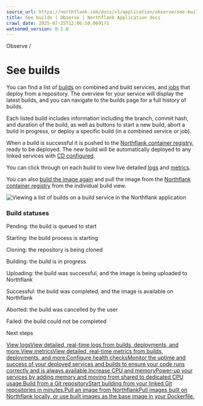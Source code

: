 ```yaml
---
source_url: https://northflank.com/docs/v1/application/observe/see-builds
title: See builds | Observe | Northflank Application docs
crawl_date: 2025-07-25T12:06:50.069171
watsonmd_version: 0.1.0
---
```


Observe / 

# See builds

You can find a list of [builds](../build/build-code-from-a-git-repository#build-from-a-repository) on combined and build services, and [jobs](../run/run-an-image-once-or-on-a-schedule) that deploy from a repository. The overview for your service will display the latest builds, and you can navigate to the builds page for a full history of builds.

Each listed build includes information including the branch, commit hash, and duration of the build, as well as buttons to start a new build, abort a build in progress, or deploy a specific build (in a combined service or job).

When a build is successful it is pushed to the [Northflank container registry](../build/pull-images-from-Northflank), ready to be deployed. The new build will be automatically deployed to any linked services with [CD configured](../release/manage-ci-cd).

You can click through on each build to view live detailed [logs](view-logs) and [metrics](view-metrics).

You can also [build the image again](../build/build-code-from-a-git-repository) and pull the image from the [Northflank container registry](../build/pull-images-from-Northflank) from the individual build view.

![Viewing a list of builds on a build service in the Northflank application](https://assets.northflank.com/documentation/v1/application/observe/see-builds/build-list.png)

### Build statuses

Pending: the build is queued to start

Starting: the build process is starting

Cloning: the repository is being cloned

Building: the build is in progress

Uploading: the build was successful, and the image is being uploaded to Northflank

Successful: the build was completed, and the image is available on Northflank

Aborted: the build was cancelled by the user

Failed: the build could not be completed

Next steps

[View logsView detailed, real-time logs from builds, deployments, and more.](/docs/v1/application/observe/view-logs)[View metricsView detailed, real-time metrics from builds, deployments, and more.](/docs/v1/application/observe/view-metrics)[Configure health checksMonitor the uptime and success of your deployed services and builds to ensure your code runs correctly and is always available.](/docs/v1/application/observe/configure-health-checks)[Increase CPU and memoryPower-up your services by adding memory and moving from shared to dedicated CPU usage.](/docs/v1/application/scale/scale-cpu-and-memory)[Build from a Git repositoryStart building from your linked Git repositories in minutes.](/docs/v1/application/build/build-code-from-a-git-repository)[Pull an image from NorthflankPull images built on Northflank locally, or use built images as the base image in your Dockerfile.](/docs/v1/application/build/pull-images-from-Northflank)